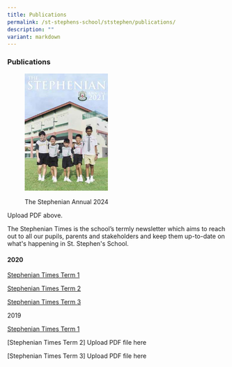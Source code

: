 ```yaml
---
title: Publications
permalink: /st-stephens-school/ststephen/publications/
description: ""
variant: markdown
---
```

### Publications

<figure><p><a href="upload pdf link here"><img style="width:45%" src="/images/pub1.png"></a></p><figcaption> The Stephenian Annual 2024</figcaption></figure>

Upload PDF above.

The Stephenian Times is the school’s termly newsletter which aims to reach out to all our pupils, parents and stakeholders and keep them up-to-date on what's happening in St. Stephen's School.

  

#### 2020

[Stephenian Times Term 1](/files/Stephenian_Times_2020_Term1.pdf)

[Stephenian Times Term 2](/files/Stephenian_Times_2020_Term2.pdf)

[Stephenian Times Term 3](/files/Stephenian_Times_2020_Term4.pdf)

  

2019

[Stephenian Times Term 1](/files/Stephenian_Times_2019_Term1.pdf)

[Stephenian Times Term 2] Upload PDF file here

[Stephenian Times Term 3] Upload PDF file here